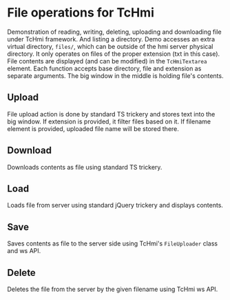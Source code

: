 # File operations for TcHmi

Demonstration of reading, writing, deleting, uploading and downloading file under TcHmi framework. And listing a directory.
Demo accesses an extra virtual directory, `files/`, which can be outside of the hmi server physical directory. It only operates on files of the proper extension (txt in this case).
File contents are displayed (and can be modified) in the `TcHmiTextarea` element.
Each function accepts base directory, file and extension as separate arguments.
The big window in the middle is holding file's contents.

## Upload
File upload action is done by standard TS trickery and stores text into the big window.
If extension is provided, it filter files based on it.
If filename element is provided, uploaded file name will be stored there.

## Download
Downloads contents as file using standard TS trickery.

## Load
Loads file from server using standard jQuery trickery and displays contents.

## Save
Saves contents as file to the server side using TcHmi's `FileUploader` class and ws API.

## Delete
Deletes the file from the server by the given filename using TcHmi ws API.